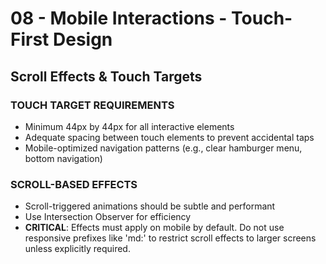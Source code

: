 # 08 - Mobile Interactions - Touch-First Design

## Scroll Effects & Touch Targets

### TOUCH TARGET REQUIREMENTS
- Minimum 44px by 44px for all interactive elements
- Adequate spacing between touch elements to prevent accidental taps
- Mobile-optimized navigation patterns (e.g., clear hamburger menu, bottom navigation)

### SCROLL-BASED EFFECTS
- Scroll-triggered animations should be subtle and performant
- Use Intersection Observer for efficiency
- **CRITICAL**: Effects must apply on mobile by default. Do not use responsive prefixes like 'md:' to restrict scroll effects to larger screens unless explicitly required.
